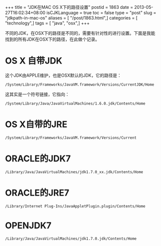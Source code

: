 +++
title = "JDK在MAC OS X下的路径设置"
postid = 1863
date = 2013-05-27T16:02:34+08:00
isCJKLanguage = true
toc = false
type = "post"
slug = "jdkpath-in-mac-os"
aliases = [ "/post/1863.html",]
categories = [ "technology",]
tags = [ "java", "osx",]
+++


不同的JDK，在OSX下的路径是不同的，需要有针对性的进行设置。下面是我能找到的所有JDK在OSX下的路径，在此做个记录。

# OS X 自带JDK

这个JDK由APPLE维护，也是OSX默认的JDK，它的路径是：

`/System/Library/Frameworks/JavaVM.framework/Versions/CurrentJDK/Home`

这其实是一个符号链接，它指向：

`/System/Library/Java/JavaVirtualMachines/1.6.0.jdk/Contents/Home`

# OS X自带的JRE

`/System/Library/Frameworks/JavaVM.framework/Versions/Current`

# ORACLE的JDK7

`/Library/Java/JavaVirtualMachines/jdk1.7.0_xx.jdk/Contents/Home`

# ORACLE的JRE7

`/Library/Internet Plug-Ins/JavaAppletPlugin.plugin/Contents/Home`

# OPENJDK7

`/Library/Java/JavaVirtualMachines/jdk1.7.0.jdk/Contents/Home`

